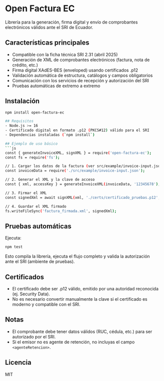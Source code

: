 # Open Factura EC

Librería para la generación, firma digital y envío de comprobantes electrónicos válidos ante el SRI de Ecuador.

## Características principales
- Compatible con la ficha técnica SRI 2.31 (abril 2025)
- Generación de XML de comprobantes electrónicos (factura, nota de crédito, etc.)
- Firma digital XAdES-BES (enveloped) usando certificados .p12
- Validación automática de estructura, catálogos y campos obligatorios
- Comunicación con los servicios de recepción y autorización del SRI
- Pruebas automáticas de extremo a extremo

## Instalación

```bash
npm install open-factura-ec

## Requisitos
- Node.js >= 16
- Certificado digital en formato .p12 (PKCS#12) válido para el SRI
- Dependencias instaladas (`npm install`)

## Ejemplo de uso básico
```js
const { generateInvoiceXML, signXML } = require('open-factura-ec');
const fs = require('fs');

// 1. Cargar los datos de la factura (ver src/example/invoice-input.json)
const invoiceData = require('./src/example/invoice-input.json');

// 2. Generar el XML y la clave de acceso
const { xml, accessKey } = generateInvoiceXML(invoiceData, '12345678');

// 3. Firmar el XML
const signedXml = await signXML(xml, './certs/certificado_pruebas.p12', 'tu_contraseña');

// 4. Guardar el XML firmado
fs.writeFileSync('factura_firmada.xml', signedXml);
```

## Pruebas automáticas
Ejecuta:
```sh
npm test
```
Esto compila la librería, ejecuta el flujo completo y valida la autorización ante el SRI (ambiente de pruebas).

## Certificados
- El certificado debe ser .p12 válido, emitido por una autoridad reconocida (ej. Security Data).
- No es necesario convertir manualmente la clave si el certificado es moderno y compatible con el SRI.

## Notas
- El comprobante debe tener datos válidos (RUC, cédula, etc.) para ser autorizado por el SRI.
- Si el emisor no es agente de retención, no incluyas el campo `<agenteRetencion>`.

## Licencia
MIT
